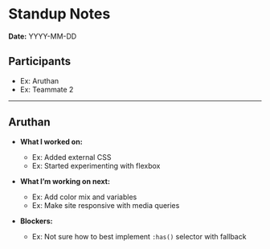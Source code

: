 # Standup Notes

**Date:** YYYY-MM-DD

## Participants
- Ex: Aruthan
- Ex: Teammate 2

---

## Aruthan

- **What I worked on:**  
  - Ex: Added external CSS  
  - Ex: Started experimenting with flexbox

- **What I’m working on next:**  
  - Ex: Add color mix and variables  
  - Ex: Make site responsive with media queries

- **Blockers:**  
  - Ex: Not sure how to best implement `:has()` selector with fallback
